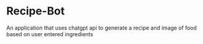 # Recipe-Bot
An application that uses chatgpt api to generate a recipe and image of food based on user entered ingredients
